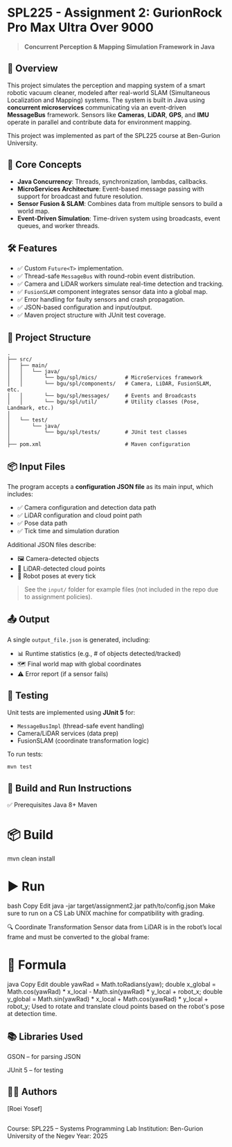 # SPL225 - Assignment 2: GurionRock Pro Max Ultra Over 9000

> **Concurrent Perception & Mapping Simulation Framework in Java**

## 🚀 Overview

This project simulates the perception and mapping system of a smart robotic vacuum cleaner, modeled after real-world SLAM (Simultaneous Localization and Mapping) systems. The system is built in Java using **concurrent microservices** communicating via an event-driven **MessageBus** framework. Sensors like **Cameras**, **LiDAR**, **GPS**, and **IMU** operate in parallel and contribute data for environment mapping.

This project was implemented as part of the SPL225 course at Ben-Gurion University.

## 🧠 Core Concepts

- **Java Concurrency**: Threads, synchronization, lambdas, callbacks.
- **MicroServices Architecture**: Event-based message passing with support for broadcast and future resolution.
- **Sensor Fusion & SLAM**: Combines data from multiple sensors to build a world map.
- **Event-Driven Simulation**: Time-driven system using broadcasts, event queues, and worker threads.

## 🛠️ Features

- ✅ Custom `Future<T>` implementation.
- ✅ Thread-safe `MessageBus` with round-robin event distribution.
- ✅ Camera and LiDAR workers simulate real-time detection and tracking.
- ✅ `FusionSLAM` component integrates sensor data into a global map.
- ✅ Error handling for faulty sensors and crash propagation.
- ✅ JSON-based configuration and input/output.
- ✅ Maven project structure with JUnit test coverage.

## 📁 Project Structure

```text
.
├── src/
│   ├── main/
│   │   └── java/
│   │       └── bgu/spl/mics/         # MicroServices framework
│   │       └── bgu/spl/components/   # Camera, LiDAR, FusionSLAM, etc.
│   │       └── bgu/spl/messages/     # Events and Broadcasts
│   │       └── bgu/spl/util/         # Utility classes (Pose, Landmark, etc.)
│
│   └── test/
│       └── java/
│           └── bgu/spl/tests/        # JUnit test classes
│
├── pom.xml                           # Maven configuration
```

 

## 📦 Input Files

The program accepts a **configuration JSON file** as its main input, which includes:

- ✅ Camera configuration and detection data path
- ✅ LiDAR configuration and cloud point path
- ✅ Pose data path
- ✅ Tick time and simulation duration

Additional JSON files describe:

- 🖼️ Camera-detected objects
- 📡 LiDAR-detected cloud points
- 📍 Robot poses at every tick

> See the `input/` folder for example files (not included in the repo due to assignment policies).

## 📤 Output

A single `output_file.json` is generated, including:

- 📊 Runtime statistics (e.g., # of objects detected/tracked)
- 🗺️ Final world map with global coordinates
- ⚠️ Error report (if a sensor fails)

## 🧪 Testing

Unit tests are implemented using **JUnit 5** for:

- `MessageBusImpl` (thread-safe event handling)
- Camera/LiDAR services (data prep)
- FusionSLAM (coordinate transformation logic)

To run tests:

```bash
mvn test
```

## 🧱 Build and Run Instructions

✅ Prerequisites
Java 8+
Maven

# 📦 Build
mvn clean install

# ▶️ Run
bash
Copy
Edit
java -jar target/assignment2.jar path/to/config.json
Make sure to run on a CS Lab UNIX machine for compatibility with grading.

🔍 Coordinate Transformation
Sensor data from LiDAR is in the robot’s local frame and must be converted to the global frame:

# 🧮 Formula
java
Copy
Edit
double yawRad = Math.toRadians(yaw);
double x_global = Math.cos(yawRad) * x_local - Math.sin(yawRad) * y_local + robot_x;
double y_global = Math.sin(yawRad) * x_local + Math.cos(yawRad) * y_local + robot_y;
Used to rotate and translate cloud points based on the robot's pose at detection time.

## 📚 Libraries Used
GSON – for parsing JSON

JUnit 5 – for testing

## 👨‍💻 Authors
[Roei Yosef]

## 
Course: SPL225 – Systems Programming Lab
Institution: Ben-Gurion University of the Negev
Year: 2025
